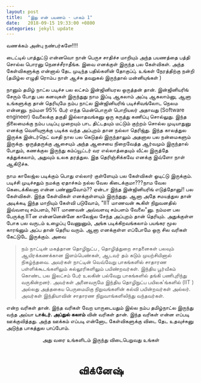 ```yaml
---
layout: post
title:  "இது என் பயணம் - பாகம் 1"
date:   2018-09-15 19:33:00 +0800
categories: jekyll update
---
```


வணக்கம் அன்பு நண்பர்களே!!!!

டைட்டில்  பாத்துட்டு என்னவொ நான் பெருச சாதிச்ச மாறியும் அந்த பயணத்தை பத்தி சொல்ல பொரனு நெனச்சீராதீங்க. இவை எனக்குள் இருந்த பல கேள்விகள். அந்த கேள்விகளுக்கு என்னால் தேட முடிந்த பதில்களின் தோகுப்பு். உங்கள் நேரத்திற்கு நன்றி (தமிழ்ல எழுதி ரொம்ப நாள் ஆச்சு தவறுகல் இருந்தால் மன்னியுங்கள் )

நானும் தமிழ் நாட்ல படிச்ச பல லட்சம் இன்ஜினியரல ஒருத்தன் தான். இன்ஜினியரிங் சேரும் போது பல கனவுகள் இருந்துது நாம இப்டி ஆகலாம் அப்டி ஆகலாம்னு, ஆனா உங்களுக்கு தான் தெரியுமே நம்ப நாட்ல இன்ஜினியரிங் படிச்சிவங்லோட நெலம என்னனு. நம்மள 95% பேர் எந்த மென்பொருள் பொறியலர் அதாவது (Software engineer) வேலைக்கு தகுதி இல்லாதவங்கனு ஒரு கருத்து கணிப்பு சொல்லுது. இந்த நிலைமைக்கு நம்ப படிப்பு முறையும் பாட திட்டதயும்  மட்டும் குற்றம் சொல்ல முடியாதுனு எனக்கு வெளியுரூக்கு படிக்க வந்த அப்புறம் தான நல்லா தெரிஜ்து. இந்த  காலத்துல இருக்க இன்டர்நெட் வசதி நால பல கெடுதல் இருந்தாலும் அதனால பல நன்மைகளும் இருக்கு. ஒருத்தருக்கு ஆசையும் அந்த ஆசையை  நிறைவேத்த ஆர்வமும் இருந்தால் போதும், கணக்குல இருந்து கம்ப்யூட்டர் வர எல்லாத்தையும் வீட்ல இருத்தே கத்துக்கலாம், அதுவும் உலக தரத்துல. இத தெரிஞ்சிக்கவே எனக்கு இவ்ளோ நாள் ஆகிடூச்சு.

நாம காலேஜ்ல படிக்கும் பொது எல்லார் குள்ளேயும் பல கேள்விகள் ஓடிட்டு இருக்கும். படிச்சி முடிச்சதும் நமக்கு ஏதாச்சும் நல்ல வேல கிடைக்குமா???நாம வேல கெடைக்கிலனா என்ன பண்ணுவோம்?? ஏன்டா இந்த இன்ஜினியரிங் எடுத்தோனு!! பல கேள்விகள். இந்த கேள்விகள் எனக்குள்ளயும் இருந்துது. ஆனா அதே சமயத்துல தான் அடிக்கடி இந்த மாறியும் கேள்வி படுவோம், "IIT மாணவன்  கூகிள்  நிறுவனதில் இவ்வளவு சம்பளம், NIT  மாணவன் அவ்வளவு சம்பளம் வேலை"னு. நம்மள பல பேருக்கு IITன என்னனென்னே காலேஜ்ல சேந்த அப்புறம் தான் தெரியும். அதுக்குள்ள போக பல வருடம் உழைப்பு வேணுனும், அங்க படிக்கிறவங்கலாம் பயங்கர மூல காரங்னும் அப்ப தான் தெரிய வரும். ஆனா எனக்குள்ள எப்போமே ஒரு சில வரிகள் கேட்டுடே இருக்கும். அவை

> நம் நாட்டின் மகத்தான தொழிநுட்ப , தொழித்துறை சாதனைகள் பலவும் ஆயிரக்கணக்கான இளம்பெண்கள், ஆடவர் தம் கடும் முயற்சியினால் நிகழ்ந்தவை. அவர்கள் நாட்டின் வெவ்வேறு பாகங்களில் சாதாரண பள்ளிக்கூடங்களிலும் கல்லூரிகளிலும் பயிண்றவர்கள். இந்திய பூர்வீகம் கொண்ட பல இலட்சம் பேர் உலகின் பல்வேறு பாகங்களில் தங்கி பணிபுரிந்து வருகின்றனர். அவர்கள் அனைவருமே இந்திய தொழிநுட்ப  பயிலக'ங்களில் (IIT ) அல்லது அத்தகைய பெருமைமிகு  நிறுவங்களின் கல்வி பயின்றவர்கள் அல்லர். அவர்கள் இந்தியாவின் சாதாரண நிறுவாங்களிலிந்து வந்தவர்கள்.    

என்ற வரிகள் தான். இந்த வரிகள் வேற யாருடையதும் இல்ல நம்ப தமிழ்நாட்ல இருந்து வந்த அய்யா **டாக்டர். அப்துல் கலாம்** வின் வரிகள் தான். இந்த வரிகள் என்ன எப்படி ஊக்குவித்தது. அந்த ஊக்கம் எப்படி என்னோட கேள்விகளுக்கு விடை தேட உதவுச்சுனு அடுந்த பாகத்துல பாப்போம்.<br>
<center>அது வரை உங்களிடம் இருந்து விடைபெறுவது உங்கள்</center><br>
<center><h1>விக்னேஷ்</h1></center>
